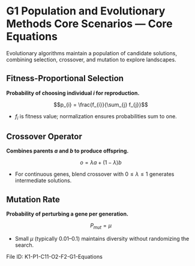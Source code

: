 # G1 Population and Evolutionary Methods Core Scenarios — Core Equations

Evolutionary algorithms maintain a population of candidate solutions, combining selection, crossover, and mutation to explore landscapes.

## Fitness-Proportional Selection
**Probability of choosing individual $i$ for reproduction.**

$$p_{i} = \frac{f_{i}}{\sum_{j} f_{j}}$$

- $f_{i}$ is fitness value; normalization ensures probabilities sum to one.
## Crossover Operator
**Combines parents $a$ and $b$ to produce offspring.**

$$o = \lambda a + (1-\lambda) b$$

- For continuous genes, blend crossover with $0 \le \lambda \le 1$ generates intermediate solutions.
## Mutation Rate
**Probability of perturbing a gene per generation.**

$$P_{mut} = \mu$$

- Small $\mu$ (typically 0.01–0.1) maintains diversity without randomizing the search.

File ID: K1-P1-C11-O2-F2-G1-Equations
